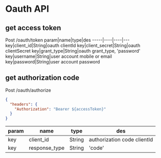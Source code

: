 # Oauth API

## get access token
Post /oauth/token
param|name|type|des
-----|----|----|---
key|client_id|String|oauth clientId
key|client_secret|String|oauth clientSecret
key|grant_type|String|oauth grant_type, 'password'
key|username|String|user account mobile or email
key|password|String|user account password

## get authorization code
Post /oauth/authorize
```json
{
  "headers": {
    "Authorization": "Bearer ${accessToken}"
  }
}
```
param|name|type|des
-----|----|----|---
key|client_id|String|authorization code clientId
key|response_type|String|'code'
